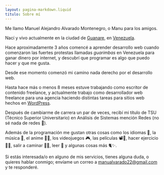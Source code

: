```yaml
---
layout: pagina-markdown.liquid
titulo: Sobre mí
---
```

Me llamo Manuel Alejandro Alvarado Montenegro, o Manu para los amigos.

Nací y vivo actualmente en la ciudad de [Guanare](https://es.wikipedia.org/wiki/Guanare), en [Venezuela](https://es.wikipedia.org/wiki/Venezuela).

Hace aproximadamente 3 años comencé a aprender desarrollo web cuando comenzaron las fuertes protestas llamadas *guarimbas* en Venezuela para ganar dinero por internet, y descubrí que programar es algo que puedo hacer y que me gusta.

Desde ese momento comenzó mi camino nada derecho por el desarrollo web.

Hasta hace más o menos 8 meses estuve trabajando como escritor de contenido freelance, y actualmente trabajo como desarrollador web freelance para una agencia haciendo distintas tareas para sitios web hechos en [WordPress](https://ve.wordpress.org/).

Después de cambiarme de carrera un par de veces, recibí mi título de TSU (Técnico Superior Universitario) en Análisis de Sistemas mención Redes (no sé nada de redes 😬).

Además de la programación me gustan otras cosas como los idiomas 🎌, la música 🎸, el anime 👹🍙, los videojuegos 🎮, las películas 📽🍿, hacer ejercicio 🏃‍♂️, salir a caminar 🚶‍♂️, leer 📖 y algunas cosas más 🐈✨.

Si estás interesada/o en alguno de mis servicios, tienes alguna duda, o quieres hablar conmigo; envíame un correo a [manualvarado22@gmail.com](#?email=manualvarado22@gmail.com) y te responderé.